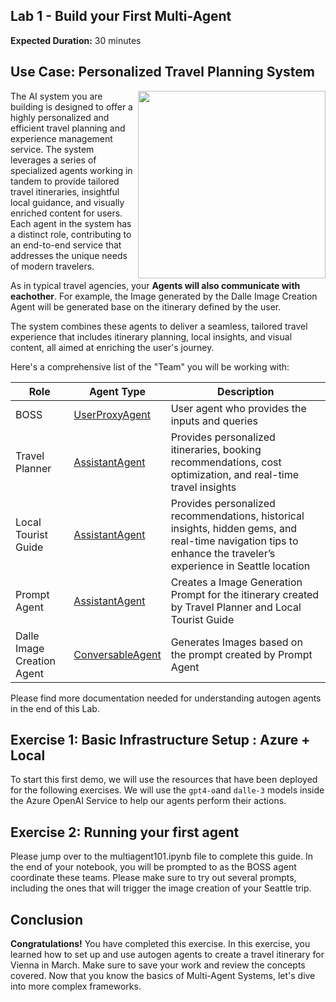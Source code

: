 ## Lab 1 - Build your First Multi-Agent

**Expected Duration:** 30 minutes


## Use Case: Personalized Travel Planning System

<img align="right" width="300" height="300" src="https://github.com/user-attachments/assets/4e3c233f-81fa-4dbc-94f4-2059f3f692cf">

The AI system you are building is designed to offer a highly personalized and efficient travel planning and experience management service. The system leverages a series of specialized agents working in tandem to provide tailored travel itineraries, insightful local guidance, and visually enriched content for users. Each agent in the system has a distinct role, contributing to an end-to-end service that addresses the unique needs of modern travelers.

As in typical travel agencies, your **Agents will also communicate with eachother**. For example, the Image generated by the Dalle Image Creation Agent will be generated base on the itinerary defined by the user.

The system combines these agents to deliver a seamless, tailored travel experience that includes itinerary planning, local insights, and visual content, all aimed at enriching the user's journey.

Here's a comprehensive list of the "Team" you will be working with:


| Role                    | Agent Type           | Description                                                                 |
|-------------------------|----------------------|-----------------------------------------------------------------------------|
| BOSS                    | [UserProxyAgent](https://microsoft.github.io/autogen/stable/reference/python/autogen_agentchat.agents.html#autogen_agentchat.agents.UserProxyAgent)       | User agent who provides the inputs and queries                              |
| Travel Planner          | [AssistantAgent](https://microsoft.github.io/autogen/stable/reference/python/autogen_agentchat.agents.html#autogen_agentchat.agents.AssistantAgent)        | Provides personalized itineraries, booking recommendations, cost optimization, and real-time travel insights |
| Local Tourist Guide     | [AssistantAgent](https://microsoft.github.io/autogen/stable/reference/python/autogen_agentchat.agents.html#autogen_agentchat.agents.AssistantAgent)       | Provides personalized recommendations, historical insights, hidden gems, and real-time navigation tips to enhance the traveler’s experience in Seattle location |
| Prompt Agent            | [AssistantAgent](https://microsoft.github.io/autogen/stable/reference/python/autogen_agentchat.agents.html#autogen_agentchat.agents.AssistantAgent)        | Creates a Image Generation Prompt for the itinerary created by Travel Planner and Local Tourist Guide |
| Dalle Image Creation Agent | [ConversableAgent](https://microsoft.github.io/autogen/stable/user-guide/agentchat-user-guide/migration-guide.html#conversable-agent-and-register-reply)   | Generates Images based on the prompt created by Prompt Agent                |

Please find more documentation needed for understanding autogen agents in the end of this Lab.

## Exercise 1: Basic Infrastructure Setup : Azure + Local

To start this first demo, we will use the resources that have been deployed for the following exercises. We will use the `gpt4-o`and `dalle-3` models inside the Azure OpenAI Service to help our agents perform their actions. 

## Exercise 2: Running your first agent

Please jump over to the multiagent101.ipynb file to complete this guide. In the end of your notebook, you will be prompted to as the BOSS agent coordinate these teams. Please make sure to try out several prompts, including the ones that will trigger the image creation of your Seattle trip.

## **Conclusion**

**Congratulations!** You have completed this exercise. In this exercise, you learned how to set up and use autogen agents to create a travel itinerary for Vienna in March. Make sure to save your work and review the concepts covered. Now that you know the basics of Multi-Agent Systems, let's dive into more complex frameworks.
